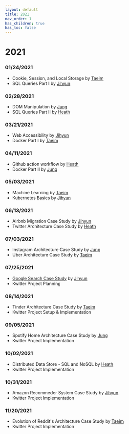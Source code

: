 ```yaml
---
layout: default
title: 2021
nav_order: 1
has_children: true
has_toc: false
---
```


# 2021

### 01/24/2021
- Cookie, Session, and Local Storage by [Taeim](https://github.com/kwontaeim)
- SQL Queries Part I by [Jihyun](https://github.com/jihyun-um)

### 02/28/2021
- DOM Manipulation by [Jung](https://github.com/junglee1101)
- SQL Queries Part II by [Heath](https://github.com/heathryu)

### 03/21/2021
- Web Accessibility by [Jihyun](https://github.com/jihyun-um)
- Docker Part I by [Taeim](https://github.com/kwontaeim)

### 04/11/2021
- Github action workflow by [Heath](https://github.com/heathryu)
- Docker Part II by [Jung](https://github.com/junglee1101)

### 05/03/2021
- Machine Learning by [Taeim](https://github.com/kwontaeim)
- Kubernetes Basics by [Jihyun](https://github.com/jihyun-um)

### 06/13/2021
- Airbnb Migration Case Study by [Jihyun](https://github.com/jihyun-um)
- Twitter Architecture Case Study by [Heath](https://github.com/heathryu)

### 07/03/2021
- Instagram Architecture Case Study by [Jung](https://github.com/junglee1101)
- Uber Architecture Case Study by [Taeim](https://github.com/kwontaeim)

### 07/25/2021
- [Google Search Case Study](case-study/google-search.md) by [Jihyun](https://github.com/jihyun-um)
- Kwitter Project Planning

### 08/14/2021
- Tinder Architecture Case Study by [Taeim](https://github.com/kwontaeim)
- Kwitter Project Setup & Implementation

### 09/05/2021
- Spotify Home Architecture Case Study by [Jung](https://github.com/junglee1101)
- Kwitter Project Implementation

### 10/02/2021
- Distributed Data Store - SQL and NoSQL by [Heath](https://github.com/heathryu)
- Kwitter Project Implementation

### 10/31/2021
- Amazon Recommeder System Case Study by [Jihyun](https://github.com/jihyun-um)
- Kwitter Project Implementation

### 11/20/2021
- Evolution of Reddit's Architecture Case Study by [Taeim](https://github.com/kwontaeim)
- Kwitter Project Implementation